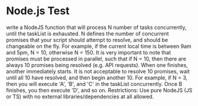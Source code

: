 # Node.js Test
write a NodeJS function that will process N number of tasks concurrently, until the taskList
is exhausted. N defines the number of concurrent promises that your script should attempt to resolve, and
should be changeable on the fly. For example, if the current local time is between 9am and 5pm, N = 10,
otherwise N = 150.
It is very important to note that promises must be processed in parallel, such that if N = 10, then there are
always 10 promises being resolved (e.g. API requests). When one finishes, another immediately starts. It
is not acceptable to resolve 10 promises, wait until all 10 have resolved, and then begin another 10.
For example, if N = 3, then you will execute 'A', 'B', and 'C' in the taskList concurrently. Once B
finishes, you then execute 'D', and so on.
Restrictions: Use pure NodeJS (JS or TS) with no external libraries/dependencies at all allowed.

